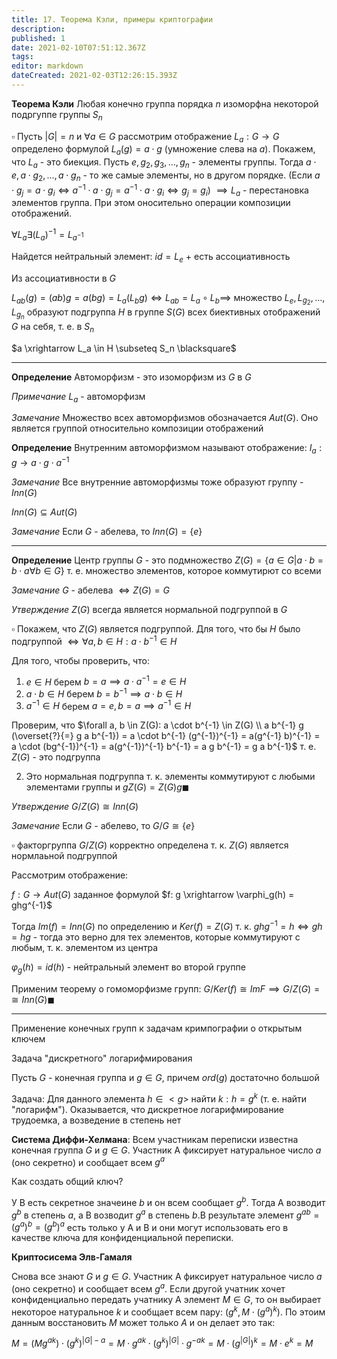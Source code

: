```yaml
---
title: 17. Теорема Кэли, примеры криптографии
description: 
published: 1
date: 2021-02-10T07:51:12.367Z
tags: 
editor: markdown
dateCreated: 2021-02-03T12:26:15.393Z
---
```


**Теорема Кэли** Любая конечно группа порядка $n$ изоморфна некоторой подргуппе группы $S_n$

$\square$ Пусть $|G| = n$ и $\forall a \in G$ рассмотрим отображение $L_a: G \to G$ определено формулой $L_a(g) = a \cdot g$ (умножение слева на $a$). Покажем, что $L_a$ - это биекция. Пусть $e, g_2, g_3, \dots, g_n$ - элементы группы. Тогда $a \cdot e, a \cdot g_2, \dots, a \cdot g_n$ - то же самые элементы, но в другом порядке. (Если $a \cdot g_j = a \cdot g_i \iff a^{-1} \cdot a \cdot g_j = a^{-1} \cdot a \cdot g_i \iff g_j = g_i$) $\implies L_a$ - перестановка элементов группа. При этом оносительно операции композиции отображений.

$\forall L_a \exists (L_a)^{-1} = L_{a^{-1}}$

Найдется нейтральный элемент: $id = L_e$ + есть ассоциативность

Из ассоциативности в $G$

$L_{ab}(g) = (a b) g = a (bg) = L_a(L_b g) \iff L_{ab} = L_a \circ L_b \implies$ множество $L_e, L_{g_2}, \dots, L_{g_n}$ образуют подгруппа $H$ в группе $S(G)$ всех биективных отображений $G$ на себя, т. е. в $S_n$

$a \xrightarrow L_a \in H \subseteq S_n \blacksquare$

---

**Определение** Автоморфизм - это изоморфизм из $G$ в $G$

*Примечание* $L_a$ - автоморфизм

*Замечание* Множество всех автоморфизмов обозначается $Aut(G)$. Оно является группой относительно композиции отображений

**Определение** Внутренним автоморфизмом называют отображение: $I_a: g \to a \cdot g \cdot a^{-1} {}$

*Замечание* Все внутренние автоморфизмы тоже образуют группу - $Inn(G)$

$Inn(G) \subseteq Aut(G)$

*Замечание* Если $G$ - абелева, то $Inn(G) = \{e\} {}$

---

**Определение** Центр группы $G$ - это подмножество $Z(G) = \{a \in G | a \cdot b= b \cdot a \forall b \in G\}$ т. е. множество элементов, которое коммутирют со всеми

*Замечание* $G$ - абелева $\iff Z(G) = G$ 

*Утверждение* $Z(G)$ всегда является нормальной подгруппой в $G$

$\square$ Покажем, что $Z(G)$ является подгруппой. Для того, что бы $H$ было подгруппой $\iff \forall a, b \in H: a \cdot b^{-1} \in H$ 

Для того, чтобы проверить, что:

1. $e \in H$ берем $b = a \implies a \cdot a^{-1} = e \in H$
2. $a \cdot b \in H$ берем $b = b^{-1} \implies a \cdot b \in H$
3. $a^{-1} \in H$ берем $a = e, b = a \implies a^{-1} \in H$

Проверим, что $\forall a, b \in Z(G): a \cdot b^{-1} \in Z(G) \\
a b^{-1} g (\overset{?}{=} g a b^{-1}) = a \cdot b^{-1} (g^{-1})^{-1} = a(g^{-1} b)^{-1} = a \cdot (bg^{-1})^{-1} = a(g^{-1})^{-1} b^{-1} = a g b^{-1} = g a b^{-1}$ т. е. $Z(G)$ - это подгруппа

2) Это нормальная подгруппа т. к. элементы коммутируют с любыми элементами группы и $gZ(G) = Z(G)g \blacksquare$

*Утверждение* $G/Z(G) \cong Inn(G)$

*Замечание* Если $G$ - абелево, то $G/G \cong \{e\} {}$

$\square$ факторгруппа $G/Z(G)$ корректно определена т. к. $Z(G)$ является нормлаьной подгруппой

Рассмотрим отображение:

$f: G \to Aut(G)$ заданное формулой $f: g \xrightarrow \varphi_g(h) = ghg^{-1}$

Тогда $Im(f) = Inn(G)$ по определению и $Ker(f) = Z(G)$ т. к. $ghg^{-1} = h \iff gh = hg$ - тогда это верно для тех элементов, которые коммутируют с любым, т. к. элементом из центра

$\varphi_g(h) = id(h)$ - нейтральный элемент во второй группе

Применим теорему о гомоморфизме групп: $G/Ker(f) \cong ImF \implies G/Z(G) = \cong Inn(G) \blacksquare$

---

Применение конечных групп к задачам кримпографии о открытым ключем

Задача "дискретного" логарифмирования

Пусть $G$ - конечная группа и $g \in G$, причем $ord(g)$ достаточно большой

Задача: Для данного элемента $h \in <g>$ найти $k: h = g^k$ (т. е. найти "логарифм"). Оказывается, что дискретное логарифмирование трудоемка, а возведение в степень нет

**Система Диффи-Хелмана**: Всем участникам переписки известна конечная группа $G$ и $g \in G$. Участник А фиксирует натуральное число $a$ (оно секретно) и сообщает всем $g^a$

Как создать общий ключ?

У В есть секретное значеине $b$ и он всем сообщает $g^b$. Тогда А возводит $g^b$ в степень $a$, а B возводит $g^a$ в степень $b$.В результате элемент $g^{ab} = (g^{a})^{b} = (g^b)^a$ есть только у A и B и они могут использовать его в качестве ключа для конфиденциальной переписки.

**Криптосисема Элв-Гамаля**

Снова все знают $G$ и $g \in G$. Участник А фиксирует натуральное число $a$ (оно секретно) и сообщает всем $g^a$. Если другой учатник хочет конфиденциально передать учатнику A элемент $M \in G$, то он выбирает некоторое натуральное $k$ и сообщает всем пару: $(g^k, M \cdot (g^a)^k)$. По этоим данным восстановить $M$ может только $A$ и он делает это так:

$M = (Mg^{ak}) \cdot (g^k)^{|G| - a} = M \cdot g^{ak} \cdot (g^k)^{|G|} \cdot g^{-ak} = M \cdot (g^{|G|})^k = M \cdot e^k = M$

